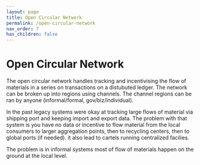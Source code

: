 ```yaml
---
layout: page
title: Open Circular Network
permalink: /open-circular-network
nav_order: 7
has_children: false
---
```


Open Circular Network
====================

The open circular network handles tracking and incentivising the flow of materials in a series on transactions on a distubuted ledger. The network can be broken up
into regions using channels. The channel regions can be ran by anyone (informal/formal, gov/biz/individual). 

In the past legacy systems were okay at tracking large flows of material via shipping port and keeping import and export data. The problem with that system is you have no data
or incentive to flow material from the local consumers to larger aggregation points, then to recycling centers, then to global ports (if needed). it also lead to cartels running
centralized facilies. 

The problem is in informal systems most of flow of materials happen on the ground at the local level. 